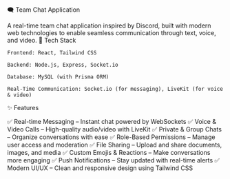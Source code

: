 🗨️ Team Chat Application

A real-time team chat application inspired by Discord, built with modern web technologies to enable seamless communication through text, voice, and video.
🚀 Tech Stack

    Frontend: React, Tailwind CSS

    Backend: Node.js, Express, Socket.io

    Database: MySQL (with Prisma ORM)

    Real-Time Communication: Socket.io (for messaging), LiveKit (for voice & video)

✨ Features

✅ Real-time Messaging – Instant chat powered by WebSockets
✅ Voice & Video Calls – High-quality audio/video with LiveKit
✅ Private & Group Chats – Organize conversations with ease
✅ Role-Based Permissions – Manage user access and moderation
✅ File Sharing – Upload and share documents, images, and media
✅ Custom Emojis & Reactions – Make conversations more engaging
✅ Push Notifications – Stay updated with real-time alerts
✅ Modern UI/UX – Clean and responsive design using Tailwind CSS
